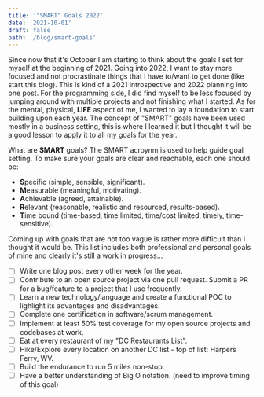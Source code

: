 ```yaml
---
title: '"SMART" Goals 2022'
date: '2021-10-01'
draft: false
path: '/blog/smart-goals'
---
```


Since now that it's October I am starting to think about the goals I set for myself at the beginning of 2021. Going into 2022, I want to stay more focused and not procrastinate things that I have to/want to get done (like start this blog). This is kind of a 2021 introspective and 2022 planning into one post. For the programming side, I did find myself to be less focused by jumping around with multiple projects and not finishing what I started. As for the mental, physical, **LIFE** aspect of me, I wanted to lay a foundation to start building upon each year. The concept of "SMART" goals have been used mostly in a business setting, this is where I learned it but I thought it will be a good lesson to apply it to all my goals for the year.

What are **SMART** goals? The SMART acroynm is used to help guide goal setting. To make sure your goals are clear and reachable, each one should be:

- **S**pecific (simple, sensible, significant).
- **M**easurable (meaningful, motivating).
- **A**chievable (agreed, attainable).
- **R**elevant (reasonable, realistic and resourced, results-based).
- **T**ime bound (time-based, time limited, time/cost limited, timely, time-sensitive).

Coming up with goals that are not too vague is rather more difficult than I thought it would be. This list includes both professional and personal goals of mine and clearly it's still a work in progress...

- [ ] Write one blog post every other week for the year.
- [ ] Contribute to an open source project via one pull request. Submit a PR for a bug/feature to a project that I use frequently.
- [ ] Learn a new technology/language and create a functional POC to lighlight its advantages and disadvantages.
- [ ] Complete one certification in software/scrum management.
- [ ] Implement at least 50% test coverage for my open source projects and codebases at work.
- [ ] Eat at every restaurant of my "DC Restaurants List".
- [ ] Hike/Explore every location on another DC list - top of list: Harpers Ferry, WV.
- [ ] Build the endurance to run 5 miles non-stop.
- [ ] Have a better understanding of Big O notation. (need to improve timing of this goal)
